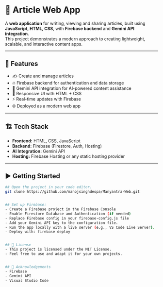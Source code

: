 # 📰 Article Web App

A **web application** for writing, viewing and sharing articles, built using **JavaScript, HTML, CSS**, with **Firebase backend** and **Gemini API integration**.  
This project demonstrates a modern approach to creating lightweight, scalable, and interactive content apps.

---

## 🚀 Features

- ✍️ Create and manage articles  
- 🔥 Firebase backend for authentication and data storage  
- 🤖 Gemini API integration for AI-powered content assistance  
- 🎨 Responsive UI with HTML + CSS  
- ⚡ Real-time updates with Firebase  
- 🌐 Deployed as a modern web app  

---

## 🏗 Tech Stack

- **Frontend:** HTML, CSS, JavaScript  
- **Backend:** Firebase (Firestore, Auth, Hosting)  
- **AI Integration:** Gemini API  
- **Hosting:** Firebase Hosting or any static hosting provider  

---

## ▶️ Getting Started

   ```bash
## Open the project in your code editor.
   git clone https://github.com/manojsinghdeopa/Manyantra-Web.git


## Set up Firebase:
- Create a Firebase project in the Firebase Console
- Enable Firestore Database and Authentication (if needed)
- Replace Firebase config in your firebase-config.js file
- Add your Gemini API key to the configuration file.
- Run the app locally with a live server (e.g., VS Code Live Server).
- Deploy with: firebase deploy


## 📜 License
- This project is licensed under the MIT License.
- Feel free to use and adapt it for your own projects.


## 🙌 Acknowledgements
- Firebase
- Gemini API
- Visual Studio Code



